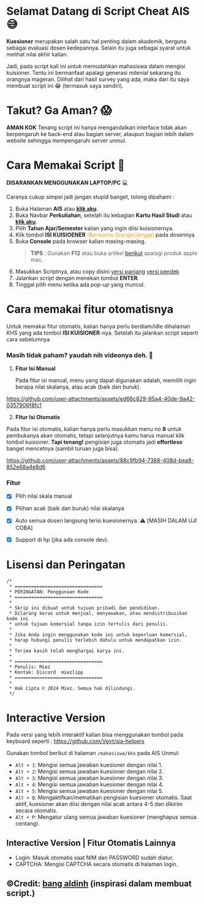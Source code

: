 # Selamat Datang di Script Cheat AIS 😅

**Kuesioner** merupakan salah satu hal penting dalam akademik, berguna sebagai evaluasi dosen kedepannya. Selain itu juga sebagai syarat untuk melihat nilai akhir kalian.

Jadi, pada script kali ini untuk memudahkan mahasiswa dalam mengisi kuisioner. Tentu ini bermanfaat apalagi generasi milenial sekarang itu orangnya mageran. Dilihat dari hasil survey yang ada, maka dari itu saya membuat script ini 😂 (termasuk saya sendiri).

# Takut? Ga Aman? :scream:

**AMAN KOK** Tenang script ini hanya mengandalkan interface tidak akan berpengaruh ke back-end atau bagian server, ataupun bagian lebih dalam website sehingga mempengaruhi server unmul.


# Cara Memakai Script 🤖

**DISARANKAN MENGGUNAKAN LAPTOP/PC** 💻

Caranya cukup simpel jadi jangan stupid banget, tolong dipahami :

1. Buka Halaman **AIS** atau [**klik aku**](https://ais.unmul.ac.id/).
2. Buka Navbar **Perkuliahan**, setelah itu kebagian **Kartu Hasil Studi** atau [**klik aku**](https://ais.unmul.ac.id/mahasiswa/khs).
3. Pilih **Tahun Ajar/Semester** kalian yang ingin diisi kuisionernya.
4. Klik tombol **ISI KUISIOENER** <span style="color:orange"> (Berwarna Orange/Jingga) </span> pada dosennya 
5. Buka **Console** pada browser kalian masing-masing.
   > **TIPS** : Gunakan **F12** atau buka artikel [berikut](https://sko.dev/referensi/javascript/menulis-js-pada-console-browser) apalagi produk apple mac.
6. Masukkan Scriptnya, atau copy disini [versi panjang](https://github.com/miezlearning/cheat-ais/blob/master/copasan.md#versi-panjang) [versi pendek](https://github.com/miezlearning/cheat-ais/blob/master/copasan.md#versi-pendek)
7. Jalankan script dengan menekan tombol **ENTER**.
8. Tinggal pilih menu ketika ada *pop-up* yang muncul.



# Cara memakai fitur otomatisnya 

Untuk memakai fitur otomatis, kalian hanya perlu berdiam/idle dihalaman KHS yang ada tombol **ISI KUISIONER**-nya. Setelah itu jalankan script seperti cara sebelumnya

### Masih tidak paham? yaudah nih videonya deh. 😤

1. **Fitur Isi Manual**
   
   Pada fitur isi manual, menu yang dapat digunakan adalah, memilih ingin berapa nilai skalanya, atau acak (baik dan buruk).




https://github.com/user-attachments/assets/ed66c829-85a4-40de-9a42-0357906f8fc1



2. **FItur Isi Otomatis**

Pada fitur isi otomatis, kalian hanya perlu masukkan menu no **8** untuk pembukanya akan otomatis, tetapi selanjutnya kamu harus manual klik tombol kuisioner. **Tapi tenang!** pengisian juga otomatis jadi **effortless** banget mencetnya (sambil turuan juga bisa).




https://github.com/user-attachments/assets/88c9fb94-7368-408d-bea8-852e68a4e8d6




### Fitur
- [x] Pilih nilai skala manual
- [x] Pilihan acak (baik dan buruk) nilai skalanya 
- [x] Auto semua dosen langsung terisi kuesionernya. ⚠ [MASIH DALAM UJI COBA]
- [x] Support di hp (jika ada console dev).





# Lisensi dan Peringatan
```
/*
 * ================================
 * PERINGATAN: Penggunaan Kode
 * ================================
 *
 * Skrip ini dibuat untuk tujuan pribadi dan pendidikan. 
 * Dilarang keras untuk menjual, menyewakan, atau mendistribusikan kode ini 
 * untuk tujuan komersial tanpa izin tertulis dari penulis.
 *
 * Jika Anda ingin menggunakan kode ini untuk keperluan komersial, 
 * harap hubungi penulis terlebih dahulu untuk mendapatkan izin.
 *
 * Terima kasih telah menghargai karya ini.
 * 
 * ================================
 * Penulis: Miez
 * Kontak: Discord  miezlipp     
 * ================================
 *
 * Hak Cipta © 2024 Miez. Semua hak dilindungi.
 */
```


# Interactive Version

Pada versi yang lebih interaktif kalian bisa menggunakan tombol pada keyboard seperti :
https://github.com/Veirt/sia-helpers

Gunakan tombol berikut di halaman `/mahasiswa/khs` pada AIS Unmul:

- `Alt + 1`: Mengisi semua jawaban kuesioner dengan nilai 1.<br>
- `Alt + 2`: Mengisi semua jawaban kuesioner dengan nilai 2.<br>
- `Alt + 3`: Mengisi semua jawaban kuesioner dengan nilai 3.<br>
- `Alt + 4`: Mengisi semua jawaban kuesioner dengan nilai 4.<br>
- `Alt + 5`: Mengisi semua jawaban kuesioner dengan nilai 5.<br>
- `Alt + Q`: Mengaktifkan/mematikan pengisian kuesioner otomatis. Saat aktif, kuesioner akan diisi dengan nilai acak antara 4-5 dan dikirim secara otomatis.<br>
- `Alt + P`: Mengatur ulang semua jawaban kuesioner (menghapus semua centang).

## Interactive Version |  Fitur Otomatis Lainnya

- Login: Masuk otomatis saat NIM dan PASSWORD sudah diatur.
- CAPTCHA: Mengisi CAPTCHA secara otomatis di halaman login.

## ©Credit: [bang aldinh](https://github.com/aldinh777/cheat-sia/tree/master/source) (inspirasi dalam membuat script.)
